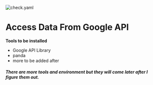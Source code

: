 ![check.yaml](https://github.com/jcntambara15/Week1/actions/workflows/linter.yaml/badge.svg)
# Access Data From Google API


**Tools to be installed**


* Google API Library
* panda
* more to be added after


##### There are more tools and environment but they will come later after I figure them out. 